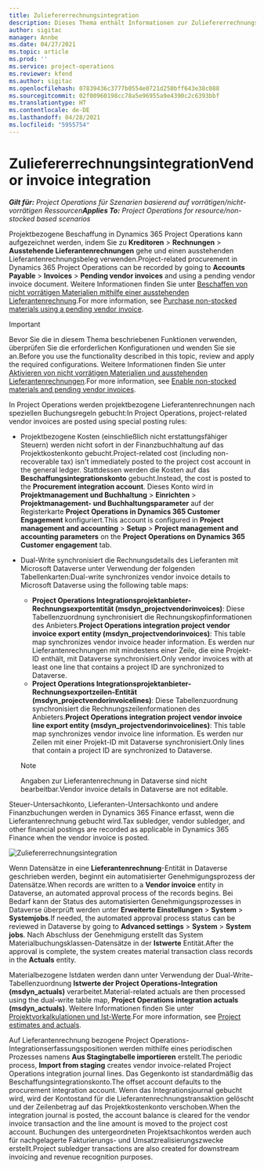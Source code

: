 ```yaml
---
title: Zuliefererrechnungsintegration
description: Dieses Thema enthält Informationen zur Zuliefererrechnungsintegration in Project Operations.
author: sigitac
manager: Annbe
ms.date: 04/27/2021
ms.topic: article
ms.prod: ''
ms.service: project-operations
ms.reviewer: kfend
ms.author: sigitac
ms.openlocfilehash: 07839436c3777b0554e0721d250bff643e38c088
ms.sourcegitcommit: 02f00960198cc78a5e96955a9e4390c2c6393bbf
ms.translationtype: HT
ms.contentlocale: de-DE
ms.lasthandoff: 04/28/2021
ms.locfileid: "5955754"
---
```

# <a name="vendor-invoice-integration"></a><span data-ttu-id="82c1f-103">Zuliefererrechnungsintegration</span><span class="sxs-lookup"><span data-stu-id="82c1f-103">Vendor invoice integration</span></span>

<span data-ttu-id="82c1f-104">_**Gilt für:** Project Operations für Szenarien basierend auf vorrätigen/nicht-vorrätigen Ressourcen_</span><span class="sxs-lookup"><span data-stu-id="82c1f-104">_**Applies To:** Project Operations for resource/non-stocked based scenarios_</span></span>

<span data-ttu-id="82c1f-105">Projektbezogene Beschaffung in Dynamics 365 Project Operations kann aufgezeichnet werden, indem Sie zu **Kreditoren** > **Rechnungen** > **Ausstehende Lieferantenrechnungen** gehe und einen ausstehenden Lieferantenrechnungsbeleg verwenden.</span><span class="sxs-lookup"><span data-stu-id="82c1f-105">Project-related procurement in Dynamics 365 Project Operations can be recorded by going to **Accounts Payable** > **Invoices** > **Pending vendor invoices** and using a pending vendor invoice document.</span></span> <span data-ttu-id="82c1f-106">Weitere Informationen finden Sie unter [Beschaffen von nicht vorrätigen Materialien mithilfe einer ausstehenden Lieferantenrechnung](../procurement/pending-vendor-invoices.md).</span><span class="sxs-lookup"><span data-stu-id="82c1f-106">For more information, see [Purchase non-stocked materials using a pending vendor invoice](../procurement/pending-vendor-invoices.md).</span></span>

> [!IMPORTANT]
> <span data-ttu-id="82c1f-107">Bevor Sie die in diesem Thema beschriebenen Funktionen verwenden, überprüfen Sie die erforderlichen Konfigurationen und wenden Sie sie an.</span><span class="sxs-lookup"><span data-stu-id="82c1f-107">Before you use the functionality described in this topic, review and apply the required configurations.</span></span> <span data-ttu-id="82c1f-108">Weitere Informationen finden Sie unter [Aktivieren von nicht vorrätigen Materialien und ausstehenden Lieferantenrechnungen](../procurement/configure-materials-nonstocked.md).</span><span class="sxs-lookup"><span data-stu-id="82c1f-108">For more information, see [Enable non-stocked materials and pending vendor invoices](../procurement/configure-materials-nonstocked.md).</span></span>

<span data-ttu-id="82c1f-109">In Project Operations werden projektbezogene Lieferantenrechnungen nach speziellen Buchungsregeln gebucht:</span><span class="sxs-lookup"><span data-stu-id="82c1f-109">In Project Operations, project-related vendor invoices are posted using special posting rules:</span></span>

- <span data-ttu-id="82c1f-110">Projektbezogene Kosten (einschließlich nicht erstattungsfähiger Steuern) werden nicht sofort in der Finanzbuchhaltung auf das Projektkostenkonto gebucht.</span><span class="sxs-lookup"><span data-stu-id="82c1f-110">Project-related cost (including non-recoverable tax) isn't immediately posted to the project cost account in the general ledger.</span></span> <span data-ttu-id="82c1f-111">Stattdessen werden die Kosten auf das **Beschaffungsintegrationskonto** gebucht.</span><span class="sxs-lookup"><span data-stu-id="82c1f-111">Instead, the cost is posted to the **Procurement integration account**.</span></span> <span data-ttu-id="82c1f-112">Dieses Konto wird in **Projektmanagement und Buchhaltung** > **Einrichten** > **Projektmanagement- und Buchhaltungsparameter** auf der Registerkarte **Project Operations in Dynamics 365 Customer Engagement** konfiguriert.</span><span class="sxs-lookup"><span data-stu-id="82c1f-112">This account is configured in **Project management and accounting** > **Setup** > **Project management and accounting parameters** on the **Project Operations on Dynamics 365 Customer engagement** tab.</span></span>
- <span data-ttu-id="82c1f-113">Dual-Write synchronisiert die Rechnungsdetails des Lieferanten mit Microsoft Dataverse unter Verwendung der folgenden Tabellenkarten:</span><span class="sxs-lookup"><span data-stu-id="82c1f-113">Dual-write synchronizes vendor invoice details to Microsoft Dataverse using the following table maps:</span></span>

     - <span data-ttu-id="82c1f-114">**Project Operations Integrationsprojektanbieter-Rechnungsexportentität (msdyn_projectvendorinvoices)**: Diese Tabellenzuordnung synchronisiert die Rechnungskopfinformationen des Anbieters.</span><span class="sxs-lookup"><span data-stu-id="82c1f-114">**Project Operations integration project vendor invoice export entity (msdyn_projectvendorinvoices)**: This table map synchronizes vendor invoice header information.</span></span> <span data-ttu-id="82c1f-115">Es werden nur Lieferantenrechnungen mit mindestens einer Zeile, die eine Projekt-ID enthält, mit Dataverse synchronisiert.</span><span class="sxs-lookup"><span data-stu-id="82c1f-115">Only vendor invoices with at least one line that contains a project ID are synchronized to Dataverse.</span></span>
     - <span data-ttu-id="82c1f-116">**Project Operations Integrationsprojektanbieter-Rechnungsexportzeilen-Entität (msdyn_projectvendorinvoicelines)**: Diese Tabellenzuordnung synchronisiert die Rechnungszeilenformationen des Anbieters.</span><span class="sxs-lookup"><span data-stu-id="82c1f-116">**Project Operations integration project vendor invoice line export entity (msdyn_projectvendorinvoicelines)**: This table map synchronizes vendor invoice line information.</span></span> <span data-ttu-id="82c1f-117">Es werden nur Zeilen mit einer Projekt-ID mit Dataverse synchronisiert.</span><span class="sxs-lookup"><span data-stu-id="82c1f-117">Only lines that contain a project ID are synchronized to Dataverse.</span></span>

     > [!NOTE]
     > <span data-ttu-id="82c1f-118">Angaben zur Lieferantenrechnung in Dataverse sind nicht bearbeitbar.</span><span class="sxs-lookup"><span data-stu-id="82c1f-118">Vendor invoice details in Dataverse are not editable.</span></span>

<span data-ttu-id="82c1f-119">Steuer-Untersachkonto, Lieferanten-Untersachkonto und andere Finanzbuchungen werden in Dynamics 365 Finance erfasst, wenn die Lieferantenrechnung gebucht wird.</span><span class="sxs-lookup"><span data-stu-id="82c1f-119">Tax subledger, vendor subledger, and other financial postings are recorded as applicable in Dynamics 365 Finance when the vendor invoice is posted.</span></span>

![Zuliefererrechnungsintegration](media/DW7VendorInvoice.png)

<span data-ttu-id="82c1f-121">Wenn Datensätze in eine **Lieferantenrechnung**-Entität in Dataverse geschrieben werden, beginnt ein automatisierter Genehmigungsprozess der Datensätze.</span><span class="sxs-lookup"><span data-stu-id="82c1f-121">When records are written to a **Vendor invoice** entity in Dataverse, an automated approval process of the records begins.</span></span> <span data-ttu-id="82c1f-122">Bei Bedarf kann der Status des automatisierten Genehmigungsprozesses in Dataverse überprüft werden unter **Erweiterte Einstellungen** > **System** > **Systemjobs**.</span><span class="sxs-lookup"><span data-stu-id="82c1f-122">If needed, the automated approval process status can be reviewed in Dataverse by going to **Advanced settings** > **System** > **System jobs**.</span></span> <span data-ttu-id="82c1f-123">Nach Abschluss der Genehmigung erstellt das System Materialbuchungsklassen-Datensätze in der **Istwerte** Entität.</span><span class="sxs-lookup"><span data-stu-id="82c1f-123">After the approval is complete, the system creates material transaction class records in the **Actuals** entity.</span></span>

<span data-ttu-id="82c1f-124">Materialbezogene Istdaten werden dann unter Verwendung der Dual-Write-Tabellenzuordnung **Istwerte der Project Operations-Integration (msdyn_actuals)** verarbeitet.</span><span class="sxs-lookup"><span data-stu-id="82c1f-124">Material-related actuals are then processed using the dual-write table map, **Project Operations integration actuals (msdyn_actuals)**.</span></span> <span data-ttu-id="82c1f-125">Weitere Informationen finden Sie unter [Projektvorkalkulationen und Ist-Werte](resource-dual-write-estimates-actuals.md).</span><span class="sxs-lookup"><span data-stu-id="82c1f-125">For more information, see [Project estimates and actuals](resource-dual-write-estimates-actuals.md).</span></span>

<span data-ttu-id="82c1f-126">Auf Lieferantenrechnung bezogene Project Operations-Integrationserfassungspositionen werden mithilfe eines periodischen Prozesses namens **Aus Stagingtabelle importieren** erstellt.</span><span class="sxs-lookup"><span data-stu-id="82c1f-126">The periodic process, **Import from staging** creates vendor invoice-related Project Operations integration journal lines.</span></span> <span data-ttu-id="82c1f-127">Das Gegenkonto ist standardmäßig das Beschaffungsintegrationskonto.</span><span class="sxs-lookup"><span data-stu-id="82c1f-127">The offset account defaults to the procurement integration account.</span></span> <span data-ttu-id="82c1f-128">Wenn das Integrationsjournal gebucht wird, wird der Kontostand für die Lieferantenrechnungstransaktion gelöscht und der Zeilenbetrag auf das Projektkostenkonto verschoben.</span><span class="sxs-lookup"><span data-stu-id="82c1f-128">When the integration journal is posted, the account balance is cleared for the vendor invoice transaction and the line amount is moved to the project cost account.</span></span> <span data-ttu-id="82c1f-129">Buchungen des untergeordneten Projektsachkontos werden auch für nachgelagerte Fakturierungs- und Umsatzrealisierungszwecke erstellt.</span><span class="sxs-lookup"><span data-stu-id="82c1f-129">Project subledger transactions are also created for downstream invoicing and revenue recognition purposes.</span></span>

